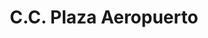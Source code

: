 ---
title: "C.C. Plaza Aeropuerto"
url: /ciudad-guayana-puerto-ordaz/c-c-plaza-aeropuerto/
shop: Einkaufszentrum
---
